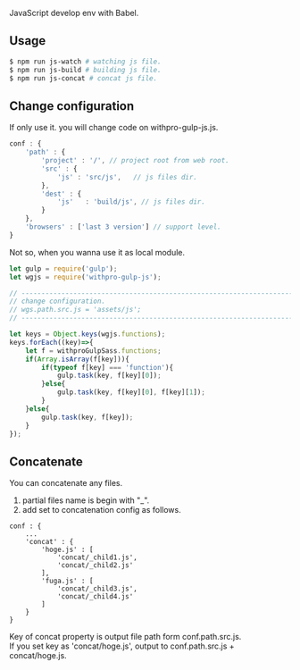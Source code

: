 JavaScript develop env with Babel.

## Usage

```bash
$ npm run js-watch # watching js file.
$ npm run js-build # building js file.
$ npm run js-concat # concat js file.
```

## Change configuration

If only use it. you will change code on withpro-gulp-js.js.

```js
conf : {
    'path' : {
        'project' : '/', // project root from web root.
        'src' : {
            'js' : 'src/js',   // js files dir.
        },
        'dest' : {
            'js'   : 'build/js', // js files dir.
        }
    },
    'browsers' : ['last 3 version'] // support level.
}
```

Not so, when you wanna use it as local module.

```js
let gulp = require('gulp');
let wgjs = require('withpro-gulp-js');

// -----------------------------------------------------------------------------
// change configuration.
// wgs.path.src.js = 'assets/js';
// -----------------------------------------------------------------------------

let keys = Object.keys(wgjs.functions);
keys.forEach((key)=>{
    let f = withproGulpSass.functions;
    if(Array.isArray(f[key])){
        if(typeof f[key] === 'function'){
            gulp.task(key, f[key][0]);
        }else{
            gulp.task(key, f[key][0], f[key][1]);
        }
    }else{
        gulp.task(key, f[key]);
    }
});
```

## Concatenate

You can concatenate any files.

1. partial files name is begin with "_".
2. add set to concatenation config as follows.

```
conf : {
    ...
    'concat' : {
        'hoge.js' : [
            'concat/_child1.js',
            'concat/_child2.js'
        ],
        'fuga.js' : [
            'concat/_child3.js',
            'concat/_child4.js'
        ]
    }
}
```

Key of concat property is output file path form conf.path.src.js.  
If you set key as 'concat/hoge.js', output to conf.path.src.js + concat/hoge.js.
